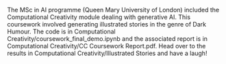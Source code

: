 The MSc in AI programme (Queen Mary University of London) included the Computational Creativity module dealing with generative AI. 
This coursework involved generating illustrated stories in the genre of Dark Humour. The code is in Computational Creativity/coursework_final_demo.ipynb and the associated report is in Computational Creativity/CC Coursework Report.pdf.
Head over to the results in Computational Creativity/Illustrated Stories and have a laugh!
